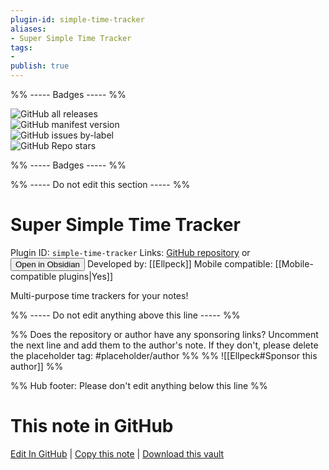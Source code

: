 ```yaml
---
plugin-id: simple-time-tracker
aliases:
- Super Simple Time Tracker
tags: 
- 
publish: true
---
```


%% ----- Badges ----- %%

![GitHub all releases](https://img.shields.io/github/downloads/Ellpeck/ObsidianSimpleTimeTracker/total?color=573E7A&logo=github&style=for-the-badge)   
![GitHub manifest version](https://img.shields.io/github/manifest-json/v/Ellpeck/ObsidianSimpleTimeTracker?color=573E7A&logo=github&style=for-the-badge)   
![GitHub issues by-label](https://img.shields.io/github/issues/Ellpeck/ObsidianSimpleTimeTracker/help%20wanted?color=573E7A&logo=github&style=for-the-badge)   
![GitHub Repo stars](https://img.shields.io/github/stars/Ellpeck/ObsidianSimpleTimeTracker?color=573E7A&logo=github&style=for-the-badge)

%% ----- Badges ----- %%

%% ----- Do not edit this section ----- %%

# Super Simple Time Tracker

Plugin ID: `simple-time-tracker`
Links: [GitHub repository](https://github.com/Ellpeck/ObsidianSimpleTimeTracker) or [<button id=HH>Open in Obsidian</button>](obsidian://show-plugin?id=simple-time-tracker)
Developed by: [[Ellpeck]]
Mobile compatible: [[Mobile-compatible plugins|Yes]]

Multi-purpose time trackers for your notes!

%% ----- Do not edit anything above this line ----- %% 

%% Does the repository or author have any sponsoring links? Uncomment the next line and add them to the author's note. If they don't, please delete the placeholder tag: #placeholder/author %%
%% ![[Ellpeck#Sponsor this author]] %%

%% Hub footer: Please don't edit anything below this line %%

# This note in GitHub

<span class="git-footer">[Edit In GitHub](https://github.dev/obsidian-community/obsidian-hub/blob/main/02%20-%20Community%20Expansions/02.05%20All%20Community%20Expansions/Plugins/simple-time-tracker.md "git-hub-edit-note") | [Copy this note](https://raw.githubusercontent.com/obsidian-community/obsidian-hub/main/02%20-%20Community%20Expansions/02.05%20All%20Community%20Expansions/Plugins/simple-time-tracker.md "git-hub-copy-note") | [Download this vault](https://github.com/obsidian-community/obsidian-hub/archive/refs/heads/main.zip "git-hub-download-vault") </span>

